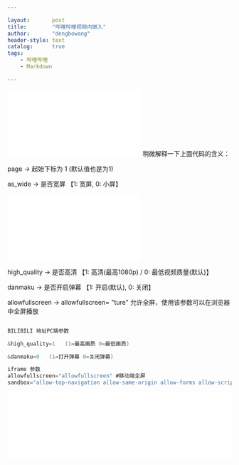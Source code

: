 ```yaml
---

layout:       post
title:        "哔哩哔哩视频内嵌入"
author:       "dengbowang"
header-style: text
catalog:      true
tags:
    - 哔哩哔哩
    - Markdown

---
```



<iframe src="//player.bilibili.com/player.html?aid=944583285&bvid=BV1UW4y1j7Gg&cid=875050848&page=1" scrolling="no" border="0" frameborder="no" framespacing="0" allowfullscreen="true"> </iframe>
稍微解释一下上面代码的含义：

page -> 起始下标为 1 (默认值也是为1)

as_wide -> 是否宽屏 【1: 宽屏, 0: 小屏】





<iframe src="//player.bilibili.com/player.html?aid=944583285&bvid=BV1UW4y1j7Gg&cid=875050848&page=1" scrolling="no" border="0" frameborder="no" framespacing="0" allowfullscreen="true"> </iframe>

high_quality -> 是否高清 【1: 高清(最高1080p) / 0: 最低视频质量(默认)】

danmaku -> 是否开启弹幕 【1: 开启(默认), 0: 关闭】

allowfullscreen -> allowfullscreen= "ture" 允许全屏，使用该参数可以在浏览器中全屏播放 

```c

BILIBILI 地址PC端参数    

&high_quality=1   (1=最高画质 0=最低画质)  

&danmaku=0   (1=打开弹幕 0=关闭弹幕) 

iframe 参数    
allowfullscreen="allowfullscreen" #移动端全屏    
sandbox="allow-top-navigation allow-same-origin allow-forms allow-scripts" #禁止弹出网页
```
<iframe src="//player.bilibili.com/player.html?aid=251643277&bvid=BV1av411M7XG&cid=441250782&page=1" scrolling="no" border="0" frameborder="no" framespacing="0" allowfullscreen="true" width="100%" height="100%"> </iframe> 
